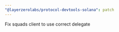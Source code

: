 ```yaml
---
"@layerzerolabs/protocol-devtools-solana": patch
---
```


Fix squads client to use correct delegate
